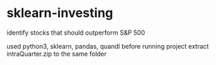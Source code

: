 # sklearn-investing
identify stocks that should outperform S&amp;P 500

used python3, sklearn, pandas, quandl
before running project extract intraQuarter.zip to the same folder
